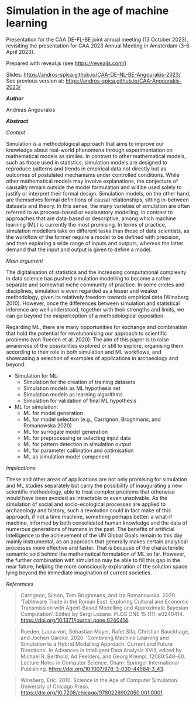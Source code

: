 # Simulation in the age of machine learning
Presentation for the CAA DE-FL-BE joint annual meeting (13 October 2023), revisiting the presentation for CAA 2023 Annual Meeting in Amsterdam (3-6 April 2023).

Prepared with reveal.js (see https://revealjs.com/)

Slides: https://andros-spica.github.io/CAA-DE-NL-BE-Angourakis-2023/
See previous version at: https://andros-spica.github.io/CAA-Angourakis-2023/

**_Author_**

Andreas Angourakis

**_Abstract_**

*Context*

Simulation is a methodological approach that aims to improve our knowledge about real-world phenomena through experimentation on mathematical models as similes. In contrast to other mathematical models, such as those used in statistics, simulation models are designed to reproduce patterns and trends in empirical data not directly but as outcomes of postulated mechanisms under controlled conditions. While other mathematical models may involve explanations, the conjecture of causality remain outside the model formulation and will be used solely to justify or interpret their formal design. Simulation models, on the other hand, are themselves formal definitions of causal relationships, sitting in-between datasets and theory. In this sense, the many varieties of simulation are often referred to as process-based or explanatory modelling, in contrast to approaches that are data-based or descriptive, among which machine learning (ML) is currently the most promising. In terms of practice, simulation modellers take on different tasks than those of data scientists, as the workflow of the former require a model to be defined with precision, and then exploring a wide range of inputs and outputs, whereas the latter demand that the input and output is given to define a model.  

*Main argument*

The digitalisation of statistics and the increasing computational complexity in data science has pushed simulation modelling to become a rather separate and somewhat niche community of practice. In some circles and disciplines, simulation is even regarded as a lesser and weaker methodology, given its relatively freedom towards empirical data (Winsberg 2010). However, once the differences between simulation and statistical inference are well understood, together with their strengths and limits, we can go beyond the misperception of a methodological opposition.

Regarding ML, there are many opportunities for exchange and combination that hold the potential for revolutionising our approach to scientific problems (von Rueden et al. 2020). The aim of this paper is to raise awareness of the possibilities explored or still to explore, organising them according to their role in both simulation and ML workflows, and showcasing a selection of examples of applications in archaeology and beyond:

- Simulation for ML:
  - Simulation for the creation of training datasets 
  - Simulation models as ML hypothesis set
  - Simulation models as learning algorithms
  - Simulation for validation of final ML hypothesis
- ML for simulation:
  - ML for model generation
  - ML for model selection (e.g., Carrignon, Brughmans, and Romanowska 2020)
  - ML for surrogate model generation
  - ML for preprocessing or selecting input data
  - ML for pattern detection in simulation output
  - ML for parameter calibration and optimisation
  - ML as simulation model component

*Implications*

These and other areas of applications are not only promising for simulation and ML studies separately but carry the possibility of inaugurating a new scientific methodology, able to treat complex problems that otherwise would have been avoided as intractable or even unsolvable. As the simulation of social and socio-ecological processes are applied to archaeology and history, such a revolution could in fact make of this approach, if not a time machine, something perhaps better: a what-if machine, informed by both consolidated human knowledge and the data of numerous generations of humans in the past.
The benefits of artificial intelligence to the achievement of the UN Global Goals remain to this day mainly instrumental, as an approach that generally makes certain analytical processes more effective and faster. That is because of the characteristic semantic void behind the mathematical formulation of ML so far. However, the further combination with simulation may be able to fill this gap in the near future, helping the more consciously exploration of the solution space lying beyond the immediate imagination of current societies.

*References*

> Carrignon, Simon, Tom Brughmans, and Iza Romanowska. 2020. ‘Tableware Trade in the Roman East: Exploring Cultural and Economic Transmission with Agent-Based Modelling and Approximate Bayesian Computation’. Edited by Sergi Lozano. PLOS ONE 15 (11): e0240414. https://doi.org/10.1371/journal.pone.0240414.

> Rueden, Laura von, Sebastian Mayer, Rafet Sifa, Christian Bauckhage, and Jochen Garcke. 2020. ‘Combining Machine Learning and Simulation to a Hybrid Modelling Approach: Current and Future Directions’. In Advances in Intelligent Data Analysis XVIII, edited by Michael R. Berthold, Ad Feelders, and Georg Krempl, 12080:548–60. Lecture Notes in Computer Science. Cham: Springer International Publishing. https://doi.org/10.1007/978-3-030-44584-3_43.

> Winsberg, Eric. 2010. Science in the Age of Computer Simulation. University of Chicago Press. https://doi.org/10.7208/chicago/9780226902050.001.0001.


